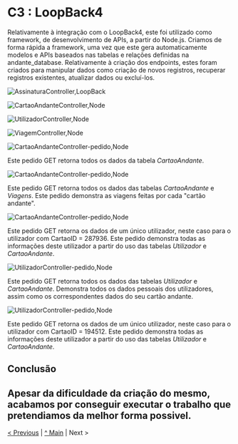 # C3 : LoopBack4

Relativamente à integração com o LoopBack4, este foi utilizado como  framework, de desenvolvimento de APIs, a partir do Node.js. Criamos de forma rápida a framework,  uma vez que este gera automaticamente modelos e APIs baseados nas tabelas e relações definidas na andante_database. Relativamente à criação dos endpoints, estes foram criados para manipular dados como criação de novos registros, recuperar registros existentes, atualizar dados ou excluí-los.

![AssinaturaController,LoopBack](/doc/PRODUTO/imagens/LoopBack-001.png)

![CartaoAndanteController,Node](/doc/PRODUTO/imagens/LoopBack-002.png)

![UtilizadorController,Node](/doc/PRODUTO/imagens/LoopBack-003.png)

![ViagemController,Node](/doc/PRODUTO/imagens/LoopBack-004.png)

![CartaoAndanteController-pedido,Node](/doc/PRODUTO/imagens/LoopBack-pedidos-001.png)

Este pedido GET retorna todos os dados da tabela _CartaoAndante_.  

![CartaoAndanteController-pedido,Node](/doc/PRODUTO/imagens/LoopBack-pedidos-002.png)

Este pedido GET retorna todos os dados das tabelas _CartaoAndante_ e _Viagens_. Este pedido demonstra as viagens feitas por cada "cartão andante".

![CartaoAndanteController-pedido,Node](/doc/PRODUTO/imagens/LoopBack-pedidos-003.png)

Este pedido GET retorna os dados de um único utilizador, neste caso para o utilizador com CartaoID = 287936. Este pedido demonstra todas as informações deste utilizador a partir do uso das tabelas _Utilizador_  e _CartaoAndante_.

![UtilizadorController-pedido,Node](/doc/PRODUTO/imagens/LoopBack-pedidos-004.png)

Este pedido GET retorna todos os dados das tabelas _Utilizador_ e _CartaoAndante_. Demonstra todos os dados pessoais dos utilizadores, assim como os correspondentes dados do seu cartão andante.

![UtilizadorController-pedido,Node](/doc/PRODUTO/imagens/LoopBack-pedidos-005.png)

Este pedido GET retorna os dados de um único utilizador, neste caso para o utilizador com CartaoID = 194512. Este pedido demonstra todas as informações deste utilizador a partir do uso das tabelas _Utilizador_  e _CartaoAndante_.

## **Conclusão**

 Apesar da dificuldade da criação do mesmo, acabamos por conseguir executar o trabalho que pretendiamos da melhor forma possivel.
---
[< Previous](produto02.md) | [^ Main](https://github.com/a041326/TCM22-SIBD-G01/blob/main/README.md) | Next >